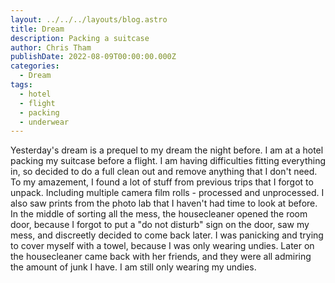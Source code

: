 ```yaml
---
layout: ../../../layouts/blog.astro
title: Dream
description: Packing a suitcase
author: Chris Tham
publishDate: 2022-08-09T00:00:00.000Z
categories:
  - Dream
tags:
  - hotel
  - flight
  - packing
  - underwear
---
```


Yesterday's dream is a prequel to my dream the night before. I am at a hotel packing my suitcase before a flight. I am having difficulties fitting everything in, so decided to do a full clean out and remove anything that I don't need. To my amazement, I found a lot of stuff from previous trips that I forgot to unpack. Including multiple camera film rolls - processed and unprocessed. I also saw prints from the photo lab that I haven't had time to look at before. In the middle of sorting all the mess, the housecleaner opened the room door, because I forgot to put a "do not disturb" sign on the door, saw my mess, and discreetly decided to come back later. I was panicking and trying to cover myself with a towel, because I was only wearing undies. Later on the housecleaner came back with her friends, and they were all admiring the amount of junk I have. I am still only wearing my undies.
